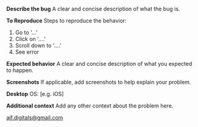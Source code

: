 **Describe the bug**
A clear and concise description of what the bug is.

**To Reproduce**
Steps to reproduce the behavior:
1. Go to '...'
2. Click on '....'
3. Scroll down to '....'
4. See error

**Expected behavior**
A clear and concise description of what you expected to happen.

**Screenshots**
If applicable, add screenshots to help explain your problem.

**Desktop**
 OS: [e.g. iOS]

**Additional context**
Add any other context about the problem here.

[ajf.digitals@gmail.com](mailto:ajf.digitals@gmail.com)
